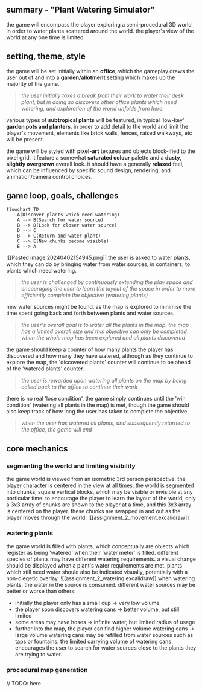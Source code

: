## summary - "Plant Watering Simulator"
the game will encompass the player exploring a semi-procedural 3D world in order to water plants scattered around the world. the player's view of the world at any one time is limited.

## setting, theme, style
the game will be set initially within an **office**, which the gameplay draws the user out of and into a **garden/allotment** setting which makes up the majority of the game.

>*the user initially takes a break from their work to water their desk plant, but in doing so discovers other office plants which need watering, and exploration of the world unfolds from here.*

various types of **subtropical plants** will be featured, in typical 'low-key' **garden pots and planters**. in order to add detail to the world and limit the player's movement, elements like brick walls, fences, raised walkways, etc will be present.

the game will be styled with **pixel-art** textures and objects block-ified to the pixel grid. it feature a somewhat **saturated colour** palette and a **dusty, slightly overgrown** overall look. it should have a generally **relaxed** feel, which can be influenced by specific sound design, rendering, and animation/camera control choices.

## game loop, goals, challenges
```
flowchart TD
    A(Discover plants which need watering)
    A --> B(Search for water source)
    B --> D(Look for closer water source)
    D --> C
    B --> C(Return and water plant)
    C --> E(New chunks become visible)
    E --> A
```
![[Pasted image 20240402154945.png]]
the user is asked to water plants, which they can do by bringing water from water sources, in containers, to plants which need watering.

>*the user is challenged by continuously extending the play space and encouraging the user to learn the layout of the space in order to more efficiently complete the objective (watering plants)*

new water sources might be found, as the map is explored to minimise the time spent going back and forth between plants and water sources.

>*the user's overall goal is to water all the plants in the map. the map has a limited overall size and this objective can only be completed when the whole map has been explored and all plants discovered*

the game should keep a counter of how many plants the player has discovered and how many they have watered, although as they continue to explore the map, the 'discovered plants' counter will continue to be ahead of the 'watered plants' counter.

>*the user is rewarded upon watering all plants on the map by being called back to the office to continue their work*

there is no real 'lose condition', the game simply continues until the 'win condition' (watering all plants in the map) is met, though the game should also keep track of how long the user has taken to complete the objective.

>*when the user has watered all plants, and subsequently returned to the office, the game will end*

## core mechanics
### segmenting the world and limiting visibility
the game world is viewed from an isometric 3rd person perspective. the player character is centered in the view at all times. the world is segmented into chunks, square vertical blocks, which may be visible or invisible at any particular time. to encourage the player to learn the layout of the world, only a 3x3 array of chunks are shown to the player at a time, and this 3x3 array is centered on the player. these chunks are swapped in and out as the player moves through the world:
![[assignment_2_movement.excalidraw]]

### watering plants
the game world is filled with plants, which conceptually are objects which register as being 'watered' when their 'water meter' is filled. different species of plants may have different watering requirements. a visual change should be displayed when a plant's water requirements are met. plants which still need water should also be indicated visually, potentially with a non-diegetic overlay.
![[assignment_2_watering.excalidraw]]
when watering plants, the water in the source is consumed. different water sources may be better or worse than others:
- initially the player only has a small cup -> very low volume
- the player soon discovers watering cans -> better volume, but still limited
- some areas may have hoses -> infinite water, but limited radius of usage
- further into the map, the player can find higher volume watering cans -> large volume
watering cans may be refilled from water sources such as taps or fountains.
the limited carrying volume of watering cans encourages the user to search for water sources close to the plants they are trying to water.

### procedural map generation
// TODO: here